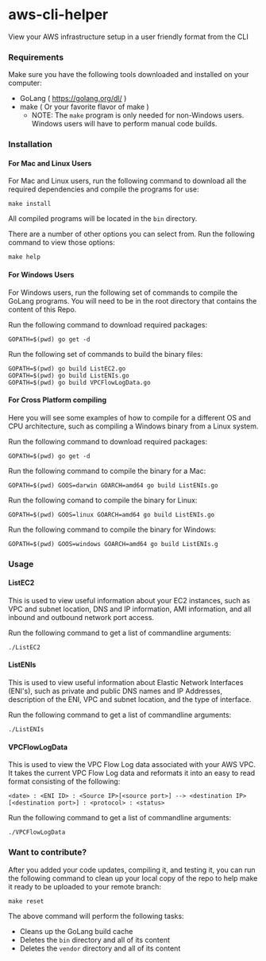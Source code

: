 # aws-cli-helper

View your AWS infrastructure setup in a user friendly format from the CLI

### Requirements

Make sure you have the following tools downloaded and installed on your computer:

* GoLang ( https://golang.org/dl/ )
* make ( Or your favorite flavor of make )
   * NOTE:  The `make` program is only needed for non-Windows users.  Windows users will have to perform manual code builds.

### Installation

#### For Mac and Linux Users

For Mac and Linux users, run the following command to download all the required dependencies and compile the programs for use:

```
make install
```
All compiled programs will be located in the `bin` directory.

There are a number of other options you can select from.  Run the following command to view those options:

```
make help
```

#### For Windows Users

For Windows users, run the following set of commands to compile the GoLang programs.  You will need to be in the root directory
that contains the content of this Repo.

Run the following command to download required packages:

```
GOPATH=$(pwd) go get -d
```

Run the following set of commands to build the binary files:

```
GOPATH=$(pwd) go build ListEC2.go
GOPATH=$(pwd) go build ListENIs.go
GOPATH=$(pwd) go build VPCFlowLogData.go

```

#### For Cross Platform compiling

Here you will see some examples of how to compile for a different OS and CPU architecture, such as compiling a Windows binary
from a Linux system.

Run the following command to download required packages:

```
GOPATH=$(pwd) go get -d
```

Run the following command to compile the binary for a Mac:

```
GOPATH=$(pwd) GOOS=darwin GOARCH=amd64 go build ListENIs.go
```

Run the following comand to compile the binary for Linux:

```
GOPATH=$(pwd) GOOS=linux GOARCH=amd64 go build ListENIs.go
```

Run the following command to compile the binary for Windows:

```
GOPATH=$(pwd) GOOS=windows GOARCH=amd64 go build ListENIs.g
```

### Usage

#### ListEC2
This is used to view useful information about your EC2 instances, such as VPC and subnet location, DNS and IP 
information, AMI information, and all inbound and outbound network port access.  

Run the following command to get a list of commandline arguments:

```
./ListEC2
```

#### ListENIs
This is used to view useful information about Elastic Network Interfaces (ENI's), such as private and public
DNS names and IP Addresses, description of the ENI, VPC and subnet location, and the type of interface.

Run the following command to get a list of commandline arguments:

```
./ListENIs
```

#### VPCFlowLogData
This is used to view the VPC Flow Log data associated with your AWS VPC.  It takes the current VPC Flow Log 
data and reformats it into an easy to read format consisting of the following:

```
<date> : <ENI ID> : <Source IP>[<source port>] --> <destination IP>[<destination port>] : <protocol> : <status>
```

Run the following command to get a list of commandline arguments:

```
./VPCFlowLogData
```

### Want to contribute?

After you added your code updates, compiling it, and testing it, you can run the following command
to clean up your local copy of the repo to help make it ready to be uploaded to your remote branch:
 

```
make reset
```

The above command will perform the following tasks:

* Cleans up the GoLang build cache
* Deletes the `bin` directory and all of its content
* Deletes the `vendor` directory and all of its content


